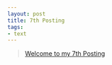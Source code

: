 ```yaml
---
layout: post
title: 7th Posting
tags: 
- text
---
```


> [Welcome to my 7th Posting](https://janghan-kor.tistory.com/75)
